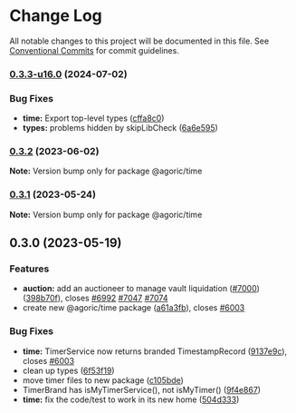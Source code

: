 # Change Log

All notable changes to this project will be documented in this file.
See [Conventional Commits](https://conventionalcommits.org) for commit guidelines.

### [0.3.3-u16.0](https://github.com/Agoric/agoric-sdk/compare/@agoric/time@0.3.2...@agoric/time@0.3.3-u16.0) (2024-07-02)


### Bug Fixes

* **time:** Export top-level types ([cffa8c0](https://github.com/Agoric/agoric-sdk/commit/cffa8c0a23726dc3a99802812a461df4e131cfef))
* **types:** problems hidden by skipLibCheck ([6a6e595](https://github.com/Agoric/agoric-sdk/commit/6a6e59549e7beeeef94bf90556ed16873c46d285))



### [0.3.2](https://github.com/Agoric/agoric-sdk/compare/@agoric/time@0.3.1...@agoric/time@0.3.2) (2023-06-02)

**Note:** Version bump only for package @agoric/time





### [0.3.1](https://github.com/Agoric/agoric-sdk/compare/@agoric/time@0.3.0...@agoric/time@0.3.1) (2023-05-24)

**Note:** Version bump only for package @agoric/time





## 0.3.0 (2023-05-19)


### Features

* **auction:** add an auctioneer to manage vault liquidation ([#7000](https://github.com/Agoric/agoric-sdk/issues/7000)) ([398b70f](https://github.com/Agoric/agoric-sdk/commit/398b70f7e028f957afc1582f0ee31eb2574c94d0)), closes [#6992](https://github.com/Agoric/agoric-sdk/issues/6992) [#7047](https://github.com/Agoric/agoric-sdk/issues/7047) [#7074](https://github.com/Agoric/agoric-sdk/issues/7074)
* create new @agoric/time package ([a61a3fb](https://github.com/Agoric/agoric-sdk/commit/a61a3fbb7a5ccfe07c715a310baa88ada8e572b2)), closes [#6003](https://github.com/Agoric/agoric-sdk/issues/6003)


### Bug Fixes

* **time:** TimerService now returns branded TimestampRecord ([9137e9c](https://github.com/Agoric/agoric-sdk/commit/9137e9cab6f459c876b1a2ad8e681be7224749ce)), closes [#6003](https://github.com/Agoric/agoric-sdk/issues/6003)
* clean up types ([6f53f19](https://github.com/Agoric/agoric-sdk/commit/6f53f1915ce21e65fefc2fff900b7d4b947be6b1))
* move timer files to new package ([c105bde](https://github.com/Agoric/agoric-sdk/commit/c105bdefff2527a90b3c6b9d80d0462944dd51c3))
* TimerBrand has isMyTimerService(), not isMyTimer() ([9f4e867](https://github.com/Agoric/agoric-sdk/commit/9f4e8670694504ebbd451c8840f900a1a24b902f))
* **time:** fix the code/test to work in its new home ([504d333](https://github.com/Agoric/agoric-sdk/commit/504d3335cf632cc50e079fb27a82db604318bd4a))
